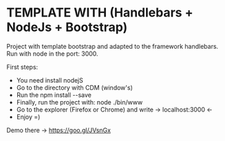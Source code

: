 # TEMPLATE WITH (Handlebars + NodeJs + Bootstrap)
Project with template bootstrap and adapted to the framework handlebars. Run with node in the port: 3000.

First steps:
- You need install nodejS 
- Go to the directory with CDM (window's)
- Run the npm install --save
- Finally, run the project with: node ./bin/www
- Go to the explorer  (Firefox or Chrome) and write -> localhost:3000 <-
- Enjoy =)

Demo there ->  https://goo.gl/JVsnGx
